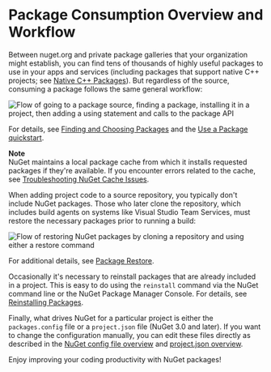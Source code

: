 # Package Consumption Overview and Workflow

Between nuget.org and private package galleries that your organization might establish, you can find tens of thousands of highly useful packages to use in your apps and services (including packages that support native C++ projects; see [Native C++ Packages](/ndocs/consume-packages/finding-and-choosing-packages#native-c++-packages)). But regardless of the source, consuming a package follows the same general workflow:

![Flow of going to a package source, finding a package, installing it in a project, then adding a using statement and calls to the package API](/images/Consume/Overview-01-GeneralFlow.png)

For details, see [Finding and Choosing Packages](/ndocs/consume-packages/finding-and-choosing-packages) and the [Use a Package quickstart](/ndocs/quickstart/use-a-package).

<div class="block-callout-info">
	<strong>Note</strong><br>
	NuGet maintains a local package cache from which it installs requested packages if they're available. If you encounter errors related to the cache, see <a href="/ndocs/consume-packages/troubleshooting-nuget-cache-issues">Troubleshooting NuGet Cache Issues</a>.
</div>

When adding project code to a source repository, you typically don't include NuGet packages. Those who later clone the repository, which includes build agents on systems like Visual Studio Team Services, must restore the necessary packages prior to running a build:

![Flow of restoring NuGet packages by cloning a repository and using either a restore command](/images/Consume/Overview-02-RestoreFlow.png)

For additional details, see [Package Restore](/ndocs/consume-packages/package-restore).

Occasionally it's necessary to reinstall packages that are already included in a project. This is easy to do using the `reinstall` command via the NuGet command line or the NuGet Package Manager Console. For details, see [Reinstalling Packages](/ndocs/consume-packages/reinstalling-packages).

Finally, what drives NuGet for a particular project is either the `packages.config` file or a `project.json` file (NuGet 3.0 and later). If you want to change the configuration manually, you can edit these files directly as described in the [NuGet config file overview](/ndocs/consume-packages/nuget-config-file-overview) and  [project.json overview](/ndocs/consume-packages/projectjson-intro).

Enjoy improving your coding productivity with NuGet packages!
  